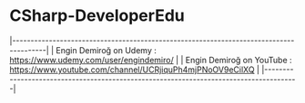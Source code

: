 # CSharp-DeveloperEdu














|---------------------------------------------------------------------------------------|
| Engin Demiroğ on Udemy   : https://www.udemy.com/user/engindemiro/                    |
| Engin Demiroğ on YouTube : https://www.youtube.com/channel/UCRjiquPh4mjPNoOV9eCilXQ   | 
|---------------------------------------------------------------------------------------| 
